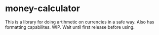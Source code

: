 # money-calculator
This is a library for doing artihmetic on currencies in a safe way. Also has formatting capabilites. WIP. Wait until first release before using.
